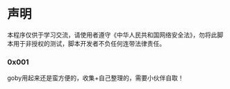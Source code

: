 # 声明
本程序仅供于学习交流，请使用者遵守《中华人民共和国网络安全法》，勿将此脚本用于非授权的测试，脚本开发者不负任何连带法律责任。
### 0x001 
goby用起来还是蛮方便的，收集+自己整理的，需要小伙伴自取！






  
 
